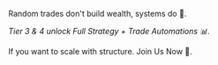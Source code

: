 Random trades don\'t build wealth\, systems do 🧠\. 

*Tier 3 \& 4 unlock Full Strategy \+ Trade Automations 📊\.*

If you want to scale with structure\. Join Us Now 🚀\.